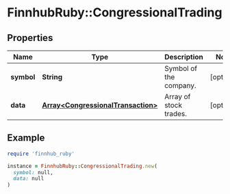 # FinnhubRuby::CongressionalTrading

## Properties

| Name | Type | Description | Notes |
| ---- | ---- | ----------- | ----- |
| **symbol** | **String** | Symbol of the company. | [optional] |
| **data** | [**Array&lt;CongressionalTransaction&gt;**](CongressionalTransaction.md) | Array of stock trades. | [optional] |

## Example

```ruby
require 'finnhub_ruby'

instance = FinnhubRuby::CongressionalTrading.new(
  symbol: null,
  data: null
)
```

